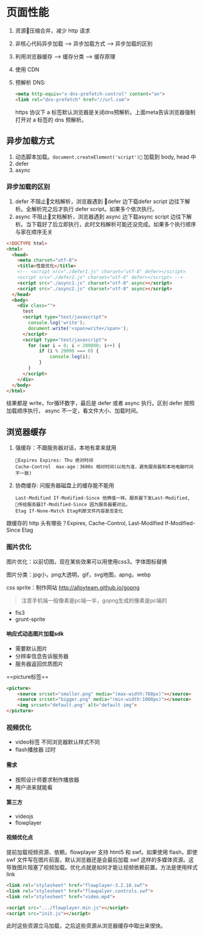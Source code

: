 # 页面性能

1. 资源压缩合并，减少 http 请求
1. 非核心代码异步加载 --> 异步加载方式 --> 异步加载的区别
1. 利用浏览器缓存 --> 缓存分类 --> 缓存原理
1. 使用 CDN
1. 预解析 DNS:
    ```html
    <meta http-equiv="x-dns-prefetch-control" content="on">
    <link rel="dns-prefetch" href="//url.com">
    ```

    https 协议下 a 标签默认浏览器是关闭dns预解析。上面meta告诉浏览器强制打开对 a 标签的 dns 预解析。

## 异步加载方式

1. 动态脚本加载。`document.createElement('script')` 加载到 body, head 中
1. defer
1. async

### 异步加载的区别

1. defer 不阻止文档解析，浏览器遇到 defer 边下载defer script 边往下解析。全解析完之后才执行 defer script。如果多个依次执行。
1. async 不阻止文档解析，浏览器遇到 async 边下载async script 边往下解析。当下载好了后立即执行，此时文档解析可能还没完成。如果多个执行顺序与家在顺序无关

```html
<!DOCTYPE html>
<html>
  <head>
    <meta charset="utf-8">
    <title>性能优化</title>
    <!-- <script src="./defer1.js" charset="utf-8" defer></script>
    <script src="./defer2.js" charset="utf-8" defer></script> -->
    <script src="./async1.js" charset="utf-8" async></script>
    <script src="./async2.js" charset="utf-8" async></script>
  </head>
  <body>
    <div class="">
      test
      <script type="text/javascript">
        console.log('write');
        document.write('<span>write</span>');
      </script>
      <script type="text/javascript">
        for (var i = 0; i < 200000; i++) {
            if (i % 20000 === 0) {
                console.log(i);
            }
        }
      </script>
    </div>
  </body>
</html>
```

结果都是 write，for循环数字，最后是 defer 或者 async 执行。区别 defer 按照加载顺序执行， async 不一定，看文件大小、加载时间。

## 浏览器缓存

1. 强缓存：不跟服务器对话，本地有拿来就用
    ```
    Expires Expires: Thu 绝对时间
    Cache-Control  max-age：3600s 相对时间(以他为准，避免服务器和本地电脑时间不一致)
    ```

1. 协商缓存: 问服务器磁盘上的缓存能不能用
    ```
    Last-Modified If-Modified-Since 他俩值一样。服务器下发Last-Modified, 传给服务器If-Modified-Since 因为服务器要对比。
    Etag If-None-Match Etag判断文件内容是否变化
    ```

跟缓存的 http 头有哪些？Expires, Cache-Control, Last-Modified If-Modified-Since Etag

### 图片优化

图片优化：以前切图，现在某些效果可以用使用css3。字体图标替换

图片分类：jpg小，png大透明，gif，svg地图，apng，webp

css sprite：制作网站 <http://alloyteam.github.io/gopng>

> 注意手机端一般像素是pc端一半，gopng生成的像素是pc端的

* fis3
* grunt-sprite

#### 响应式动态图片加载sdk

* 需要默认图片
* 分辨率信息告诉服务器
* 服务器返回优质图片

==picture标签==

```html
<picture>
    <source srcset="smaller.png" media="(max-width:768px)"></source>
    <source srcset="bigger.png" media="(min-width:1000px)"></source>
    <img srcset="default.png" alt="default img">
</picture>
```

### 视频优化

* video标签 不同浏览器默认样式不同
* flash播放器 过时

#### 需求

* 按照设计师要求制作播放器
* 用户进来就能看

#### 第三方

* videojs
* flowplayer

#### 视频优化点

提前加载视频资源、依赖。flowplayer 支持 html5 和 swf。如果使用 flash，即使 swf 文件写在图片前面，默认浏览器还是会最后加载 swf 这样的多媒体资源。这导致图片阻塞了视频加载。优化点就是如何才能让视频依赖前置。方法是使用样式 link

```html
<link rel="stylesheet" href="flowplayer-3.2.18.swf">
<link rel="stylesheet" href="flowpalyer.controls.swf">
<link rel="stylesheet" href="video.mp4">

<script src=".../flowplayer.min.js"></script>
<script src="init.js"></script>
```

此时这些资源立马加载，之后这些资源从浏览器缓存中取出来很快。

